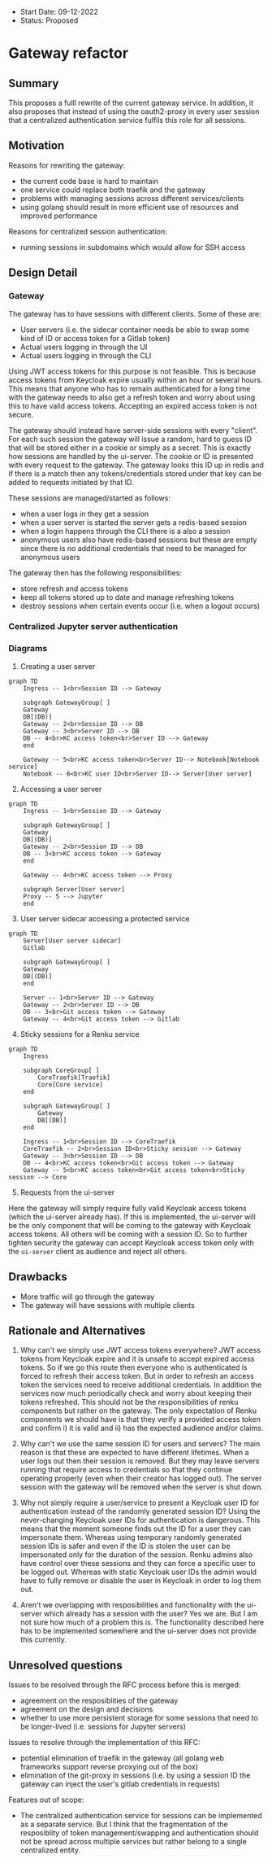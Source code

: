 - Start Date: 09-12-2022
- Status: Proposed

# Gateway refactor

## Summary

This proposes a fulll rewrite of the current gateway service. In addition, it also proposes
that instead of using the oauth2-proxy in every user session that a centralized
authentication service fulfils this role for all sessions.

## Motivation

Reasons for rewriting the gateway:
- the current code base is hard to maintain
- one service could replace both traefik and the gateway
- problems with managing sessions across different services/clients
- using golang should result in more efficient use of resources and improved performance

Reasons for centralized session authentication:
- running sessions in subdomains which would allow for SSH access

## Design Detail

### Gateway

The gateway has to have sessions with different clients. Some of these are:
- User servers (i.e. the sidecar container needs be able to swap some kind of ID
or access token for a Gitlab token)
- Actual users logging in through the UI
- Actual users logging in through the CLI

Using JWT access tokens for this purpose is not feasible. This is because access
tokens from Keycloak expire usually within an hour or several hours. This means
that anyone who has to remain authenticated for a long time with the gateway
needs to also get a refresh token and worry about using this to have valid access
tokens. Accepting an expired access token is not secure.

The gateway should instead have server-side sessions with every "client". For each such
session the gateway will issue a random, hard to guess ID that will be stored either
in a cookie or simply as a secret. This is exactly how sessions are handled by the
ui-server. The cookie or ID is presented with every request to the gateway. The gateway
looks this ID up in redis and if there is a match then any tokens/credentials stored
under that key can be added to requests initiated by that ID.

These sessions are managed/started as follows:
- when a user logs in they get a session
- when a user server is started the server gets a redis-based session
- when a login happens through the CLI there is a also a session
- anonymous users also have redis-based sessions but these are empty
since there is no additional credentials that need to be managed for anonymous users

The gateway then has the following responsibilities:
- store refresh and access tokens
- keep all tokens stored up to date and manage refreshing tokens
- destroy sessions when certain events occur (i.e. when a logout occurs)

### Centralized Jupyter server authentication

### Diagrams

1. Creating a user server

```mermaid
graph TD
    Ingress -- 1<br>Session ID --> Gateway
    
    subgraph GatewayGroup[ ]
    Gateway
    DB[(DB)]
    Gateway -- 2<br>Session ID --> DB
    Gateway -- 3<br>Server ID --> DB
    DB -- 4<br>KC access token<br>Server ID --> Gateway
    end    
    
    Gateway -- 5<br>KC access token<br>Server ID--> Notebook[Notebook service]
    Notebook -- 6<br>KC user ID<br>Server ID--> Server[User server]
```

2. Accessing a user server

```mermaid
graph TD
    Ingress -- 1<br>Session ID --> Gateway
    
    subgraph GatewayGroup[ ]
    Gateway
    DB[(DB)]
    Gateway -- 2<br>Session ID --> DB
    DB -- 3<br>KC access token --> Gateway
    end    
    
    Gateway -- 4<br>KC access token --> Proxy

    subgraph Server[User server]
    Proxy -- 5 --> Jupyter
    end
```

3. User server sidecar accessing a protected service

```mermaid
graph TD
    Server[User server sidecar]
    Gitlab

    subgraph GatewayGroup[ ]
    Gateway
    DB[(DB)]
    end  

    Server -- 1<br>Server ID --> Gateway
    Gateway -- 2<br>Server ID --> DB
    DB -- 3<br>Git access token --> Gateway
    Gateway -- 4<br>Git access token --> Gitlab
```

4. Sticky sessions for a Renku service

```mermaid
graph TD
    Ingress
    
    subgraph CoreGroup[ ]
        CoreTraefik[Traefik]
        Core[Core service]
    end
   
    subgraph GatewayGroup[ ]
        Gateway
        DB[(DB)]
    end  
    
    Ingress -- 1<br>Session ID --> CoreTraefik
    CoreTraefik -- 2<br>Session ID<br>Sticky session --> Gateway
    Gateway -- 3<br>Session ID --> DB
    DB -- 4<br>KC access token<br>Git access token --> Gateway
    Gateway -- 5<br>KC access token<br>Git access token<br>Sticky session --> Core
```

5. Requests from the ui-server

Here the gateway will simply require fully valid Keycloak access tokens
(which the ui-server already has). If this is implemented, the ui-server
will be the only component that will be coming to the gateway with Keycloak
access tokens. All others will be coming with a session ID. So to further
tighten security the gateway can accept Keycloak access token only with the
`ui-server` client as audience and reject all others.

## Drawbacks

- More traffic will go through the gateway
- The gateway will have sessions with multiple clients

## Rationale and Alternatives

1. Why can't we simply use JWT access tokens everywhere?
JWT access tokens from Keycloak expire and it is unsafe to accept expired
access tokens. So if we go this route then everyone who is authenticated
is forced to refresh their access token. But in order to refresh an access token
the services need to receive additional credentials. In addition the services
now much periodically check and worry about keeping their tokens refreshed. This
should not be the responsibilities of renku components but rather on the gateway.
The only expectation of Renku components we should have is that they verify a provided
access token and confirm i) it is valid and ii) has the expected audience and/or claims.

2. Why can't we use the same session ID for users and servers?
The main reason is that these are expected to have different lifetimes.
When a user logs out then their session is removed. But they may leave servers running
that require access to credentials so that they continue operating properly (even
when their creator has logged out). The server session with the gateway will be 
removed when the server is shut down.

3. Why not simply require a user/service to present a Keycloak user ID for authentication
instead of the randomly generated session ID?
Using the never-changing Keycloak user IDs for authentication is dangerous. This means
that the moment someone finds out the ID for a user they can impersonate them. Whereas
using temporary randomly generated session IDs is safer and even if the ID is stolen
the user can be impersonated only for the duration of the session. Renku admins also
have control over these sessions and they can force a specific user to be logged out. Whereas
with static Keycloak user IDs the admin would have to fully remove or disable the user in
Keycloak in order to log them out.

4. Aren't we overlapping with resposibilities and functionality with the ui-server
which already has a session with the user? 
Yes we are. But I am not sure how much of a problem this is. The functionality described here
has to be implemented somewhere and the ui-server does not provide this currently.

## Unresolved questions

Issues to be resolved through the RFC process before this is merged:
- agreement on the resposiblities of the gateway
- agreement on the design and decisions
- whether to use more persistent storage for some sessions that need to be
longer-lived (i.e. sessions for Jupyter servers)

Issues to resolve through the implementation of this RFC:
- potential elimination of traefik in the gateway (all golang web frameworks support reverse proxying out of the box)
- elimination of the git-proxy in sessions (i.e. by using a session ID
the gateway can inject the user's gitlab credentials in requests)

Features out of scope:
- The centralized authentication service for sessions can be implemented as a separate service.
But I think that the fragmentation of the resposiblity of token management/swapping and authentication
should not be spread across multiple services but rather belong to a single centralized entity.

